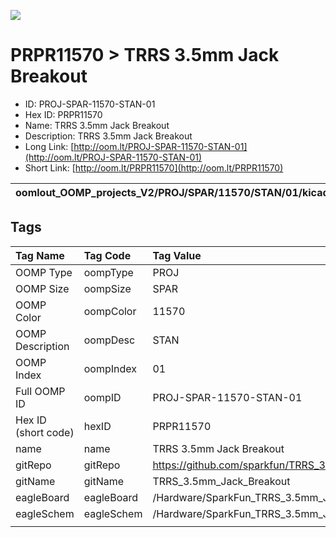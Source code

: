 


  
![][im]
# PRPR11570 > TRRS 3.5mm Jack Breakout

- ID: PROJ-SPAR-11570-STAN-01
- Hex ID: PRPR11570
- Name: TRRS 3.5mm Jack Breakout
- Description: TRRS 3.5mm Jack Breakout
- Long Link: [http://oom.lt/PROJ-SPAR-11570-STAN-01](http://oom.lt/PROJ-SPAR-11570-STAN-01)
- Short Link: [http://oom.lt/PRPR11570](http://oom.lt/PRPR11570)
  

|oomlout_OOMP_projects_V2/PROJ/SPAR/11570/STAN/01/kicadPcb3dFront.png|oomlout_OOMP_projects_V2/PROJ/SPAR/11570/STAN/01/kicadPcb3dBack.png|oomlout_OOMP_projects_V2/PROJ/SPAR/11570/STAN/01/kicadPcb3d.png||
| :---: | :---: | :---: | :---: |

## Tags
  

|Tag Name|Tag Code|Tag Value|
| :--- | :--- | :--- |
|OOMP Type|oompType|PROJ|
|OOMP Size|oompSize|SPAR|
|OOMP Color|oompColor|11570|
|OOMP Description|oompDesc|STAN|
|OOMP Index|oompIndex|01|
|Full OOMP ID|oompID|PROJ-SPAR-11570-STAN-01|
|Hex ID (short code)|hexID|PRPR11570|
|name|name|TRRS 3.5mm Jack Breakout|
|gitRepo|gitRepo|https://github.com/sparkfun/TRRS_3.5mm_Jack_Breakout|
|gitName|gitName|TRRS_3.5mm_Jack_Breakout|
|eagleBoard|eagleBoard|/Hardware/SparkFun_TRRS_3.5mm_Jack_Breakout.brd|
|eagleSchem|eagleSchem|/Hardware/SparkFun_TRRS_3.5mm_Jack_Breakout.sch|
||||



[im]: PROJ/SPAR/11570/STAN/01/kicadPcb3d_450.png

